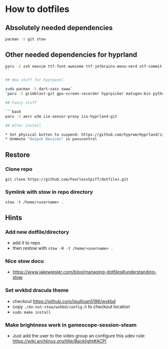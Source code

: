 # How to dotfiles

## Absolutely needed dependencies

```bash
pacman -S git stow
```

## Other needed dependencies for hyprland

```bash
paru -S zsh neovim ttf-font-awesome ttf-jetbrains-mono-nerd otf-commit-mono-nerd dante alacritty mc fzf zsh-fzf-plugin-git dunst wofi lazygit  wf-recorder slurp grim hyprland hyprlock hyprpaper hypridle hyprshot waybar xdg-desktop-portal-hyprland blueman pavucontrol github-cli brightnessctl cliphist kanshi pam_mount gnome-browser-connector power-profiles-daemon ripgrep ags-hyprpanel-git btop kitty n nvmvm
``

## New stuff for hyprpanel

sudo pacman -S dart-sass swww`
`paru -S grimblast-git gpu-screen-recorder hyprpicker matugen-bin python-gpustat aylurs-gtk-shell-git`

## Fancy stuff

```bash
paru -S aerc w3m iio-sensor-proxy iio-hyprland-git

## After install

* Set physical button to suspend: https://github.com/hyprwm/Hyprland/issues/2614
* Unmmute "Output Devices" in pavucontrol
```

## Restore

### Clone repo

`git clone https://github.com/FearlessSpiff/dotfiles.git`

### Symlink with stow in repo directory

`stow -t /home/<username> .`

## Hints

### Add new dotfile/directory

* add it to repo
* then restow with `stow -R -t /home/<username> .`

### Nice stow docu

* <https://www.jakewiesler.com/blog/managing-dotfiles#understanding-stow>

### Set wvkbd dracula theme

* checkout <https://github.com/jjsullivan5196/wvkbd>
* copy `./do-not-stow/wvkbd/config.h` to checkout location
* `sudo make install`

### Make brightness work in gamescope-session-steam

* Just add the user to the video group an configure this udev rule: <https://wiki.archlinux.org/title/Backlight#ACPI>
